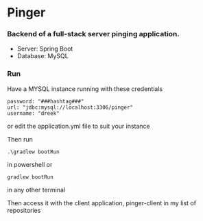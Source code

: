 # Pinger
### Backend of a full-stack server pinging application. 
* Server: Spring Boot
* Database: MySQL 

### Run
 Have a MYSQL instance running with these credentials
    
    password: "###hashtag###"
    url: "jdbc:mysql://localhost:3306/pinger"
    username: "dreek"


 or edit the application.yml file to suit your instance

Then run

    .\gradlew bootRun
in powershell or

    gradlew bootRun 
in any other terminal

Then access it with the client application, pinger-client in my list of repositories
